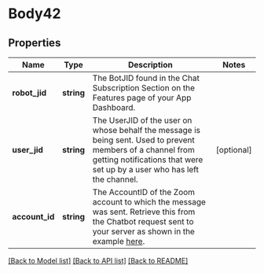 # Body42

## Properties
Name | Type | Description | Notes
------------ | ------------- | ------------- | -------------
**robot_jid** | **string** | The BotJID found in the Chat Subscription Section on the Features page of your App Dashboard. | 
**user_jid** | **string** | The UserJID of the user on whose behalf the message is being sent. Used to prevent members of a channel from getting notifications that were set up by a user who has left the channel. | [optional] 
**account_id** | **string** | The AccountID of the Zoom account to which the message was sent. Retrieve this from the Chatbot request sent to your server as shown in the example [here]( https://marketplace.zoom.us/docs/guides/chatbots/sending-messages). | 

[[Back to Model list]](../README.md#documentation-for-models) [[Back to API list]](../README.md#documentation-for-api-endpoints) [[Back to README]](../README.md)


